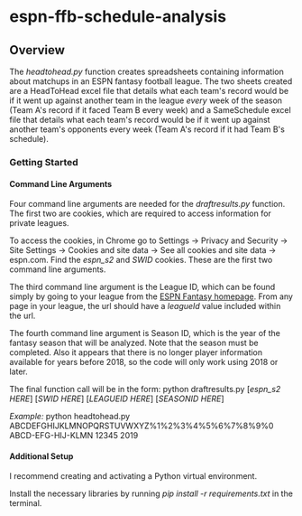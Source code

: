 # espn-ffb-schedule-analysis

## Overview

The *headtohead.py* function creates spreadsheets containing information about matchups in an ESPN fantasy football league. The two sheets created are a HeadToHead excel file that details what each team's record would be if it went up against another team in the league *every* week of the season (Team A's record if it faced Team B every week) and a SameSchedule excel file that details what each team's record would be if it went up against another team's opponents every week (Team A's record if it had Team B's schedule).

### Getting Started

#### Command Line Arguments

Four command line arguments are needed for the *draftresults.py* function. The first two are cookies, which are required to access information for private leagues.

To access the cookies, in Chrome go to Settings -> Privacy and Security -> Site Settings -> Cookies and site data -> See all cookies and site data -> espn.com. Find the *espn_s2* and *SWID* cookies. These are the first two command line arguments.

The third command line argument is the League ID, which can be found simply by going to your league from the [ESPN Fantasy homepage](https://www.espn.com/fantasy/football/). From any page in your league, the url should have a *leagueId* value included within the url.

The fourth command line argument is Season ID, which is the year of the fantasy season that will be analyzed. Note that the season must be completed. Also it appears that there is no longer player information available for years before 2018, so the code will only work using 2018 or later.

The final function call will be in the form: python draftresults.py [*espn_s2 HERE*] [*SWID HERE*] [*LEAGUEID HERE*] [*SEASONID HERE*]

*Example:* python headtohead.py ABCDEFGHIJKLMNOPQRSTUVWXYZ%1%2%3%4%5%6%7%8%9%0 ABCD-EFG-HIJ-KLMN 12345 2019

#### Additional Setup

I recommend creating and activating a Python virtual environment.

Install the necessary libraries by running *pip install -r requirements.txt* in the terminal.